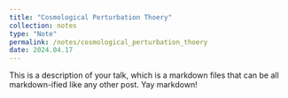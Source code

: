 ```yaml
---
title: "Cosmological Perturbation Thoery"
collection: notes
type: "Note"
permalink: /notes/cosmological_perturbation_thoery
date: 2024.04.17
---
```


This is a description of your talk, which is a markdown files that can be all markdown-ified like any other post. Yay markdown!
